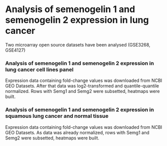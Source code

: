 # Analysis of semenogelin 1 and semenogelin 2 expression in lung cancer

Two microarray open source datasets have been analysed (GSE3268, GSE4127)

### Analysis of semenogelin 1 and semenogelin 2 expression in lung cancer cell lines panel

Expression data containing fold-change values was downloaded from NCBI GEO Datasets. After that data was log2-transformed and quantile-quantile normalized. Rows with Semg1 and Semg2 were subsetted, heatmaps were built.

### Analysis of semenogelin 1 and semenogelin 2 expression in squamous lung cancer and normal tissue

Expression data containing fold-change values was downloaded from NCBI GEO Datasets. As data was already normalized, rows with Semg1 and Semg2 were subsetted, heatmaps were built.
